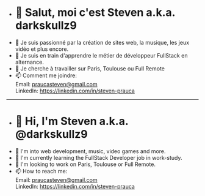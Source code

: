 - # 👋 Salut, moi c'est Steven a.k.a. darkskullz9
- 👀 Je suis passionné par la création de sites web, la musique, les jeux vidéo et plus encore.
- 🌱 Je suis en train d'apprendre le métier de développeur FullStack en alternance.
- 💞️ Je cherche à travailler sur Paris, Toulouse ou Full Remote
- 📫 Comment me joindre: <br/>
  Email: praucasteven@gmail.com <br/>
  LinkedIn: https://linkedin.com/in/steven-prauca
______
- # 👋 Hi, I'm Steven a.k.a. @darkskullz9
- 👀 I'm into web development, music, video games and more.
- 🌱 I'm currently learning the FullStack Developer job in work-study.
- 💞️ I'm looking to work on Paris, Toulouse or Full Remote.
- 📫 How to reach me: <br/>
  Email: praucasteven@gmail.com <br/>
  LinkedIn: https://linkedin.com/in/steven-prauca
<!---
darkskullz9/darkskullz9 is a ✨ special ✨ repository because its `README.md` (this file) appears on your GitHub profile.
You can click the Preview link to take a look at your changes.
--->
